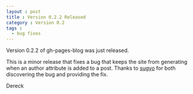 ```yaml
---
layout : post
title : Version 0.2.2 Released
category : Version 0.2
tags :
  - bug fixes
---
```


Version 0.2.2 of gh-pages-blog was just released.

This is a minor release that fixes a bug that keeps the site from generating when an author attribute is added to a post. Thanks to [sugyo](https://github.com/sugyo) for both discovering the bug and providing the fix.

Dereck
